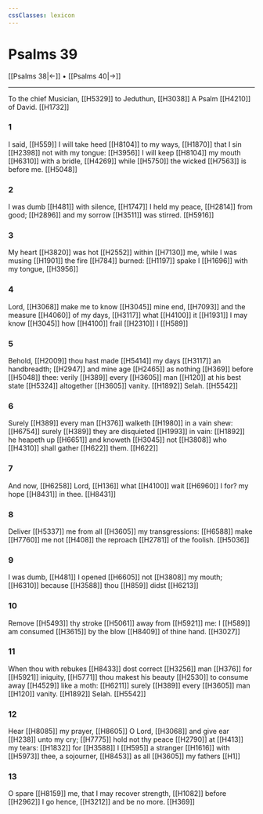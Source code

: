 ```yaml
---
cssClasses: lexicon
---
```

# Psalms 39

[[Psalms 38|←]] • [[Psalms 40|→]]

---

To the chief Musician, [[H5329]] to Jeduthun, [[H3038]] A Psalm [[H4210]] of David. [[H1732]]

### 1
I said, [[H559]] I will take heed [[H8104]] to my ways, [[H1870]] that I sin [[H2398]] not with my tongue: [[H3956]] I will keep [[H8104]] my mouth [[H6310]] with a bridle, [[H4269]] while [[H5750]] the wicked [[H7563]] is before me. [[H5048]]

### 2
I was dumb [[H481]] with silence, [[H1747]] I held my peace, [[H2814]] from good; [[H2896]] and my sorrow [[H3511]] was stirred. [[H5916]]

### 3
My heart [[H3820]] was hot [[H2552]] within [[H7130]] me, while I was musing [[H1901]] the fire [[H784]] burned: [[H1197]] spake I [[H1696]] with my tongue, [[H3956]]

### 4
Lord, [[H3068]] make me to know [[H3045]] mine end, [[H7093]] and the measure [[H4060]] of my days, [[H3117]] what [[H4100]] it [[H1931]] I may know [[H3045]] how [[H4100]] frail [[H2310]] I [[H589]]

### 5
Behold, [[H2009]] thou hast made [[H5414]] my days [[H3117]] an handbreadth; [[H2947]] and mine age [[H2465]] as nothing [[H369]] before [[H5048]] thee: verily [[H389]] every [[H3605]] man [[H120]] at his best state [[H5324]] altogether [[H3605]] vanity. [[H1892]] Selah. [[H5542]]

### 6
Surely [[H389]] every man [[H376]] walketh [[H1980]] in a vain shew: [[H6754]] surely [[H389]] they are disquieted [[H1993]] in vain: [[H1892]] he heapeth up [[H6651]] and knoweth [[H3045]] not [[H3808]] who [[H4310]] shall gather [[H622]] them. [[H622]]

### 7
And now, [[H6258]] Lord, [[H136]] what [[H4100]] wait [[H6960]] I for? my hope [[H8431]] in thee. [[H8431]]

### 8
Deliver [[H5337]] me from all [[H3605]] my transgressions: [[H6588]] make [[H7760]] me not [[H408]] the reproach [[H2781]] of the foolish. [[H5036]]

### 9
I was dumb, [[H481]] I opened [[H6605]] not [[H3808]] my mouth; [[H6310]] because [[H3588]] thou [[H859]] didst [[H6213]]

### 10
Remove [[H5493]] thy stroke [[H5061]] away from [[H5921]] me: I [[H589]] am consumed [[H3615]] by the blow [[H8409]] of thine hand. [[H3027]]

### 11
When thou with rebukes [[H8433]] dost correct [[H3256]] man [[H376]] for [[H5921]] iniquity, [[H5771]] thou makest his beauty [[H2530]] to consume away [[H4529]] like a moth: [[H6211]] surely [[H389]] every [[H3605]] man [[H120]] vanity. [[H1892]] Selah. [[H5542]]

### 12
Hear [[H8085]] my prayer, [[H8605]] O Lord, [[H3068]] and give ear [[H238]] unto my cry; [[H7775]] hold not thy peace [[H2790]] at [[H413]] my tears: [[H1832]] for [[H3588]] I [[H595]] a stranger [[H1616]] with [[H5973]] thee, a sojourner, [[H8453]] as all [[H3605]] my fathers [[H1]]

### 13
O spare [[H8159]] me, that I may recover strength, [[H1082]] before [[H2962]] I go hence, [[H3212]] and be no more. [[H369]]
